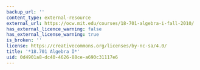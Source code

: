 ```yaml
---
backup_url: ''
content_type: external-resource
external_url: https://ocw.mit.edu/courses/18-701-algebra-i-fall-2010/
has_external_licence_warning: false
has_external_license_warning: true
is_broken: ''
license: https://creativecommons.org/licenses/by-nc-sa/4.0/
title: '*18.701 Algebra I*'
uid: 0d4901a8-dc40-4626-88ce-a690c31117e6
---
```

